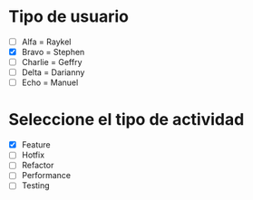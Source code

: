 # Tipo de usuario 
- [ ] Alfa = Raykel 
- [x] Bravo = Stephen  
- [ ] Charlie = Geffry 
- [ ] Delta = Darianny 
- [ ] Echo = Manuel 
 
# Seleccione el tipo de actividad 
- [x] Feature 
- [ ] Hotfix 
- [ ] Refactor 
- [ ] Performance 
- [ ] Testing
